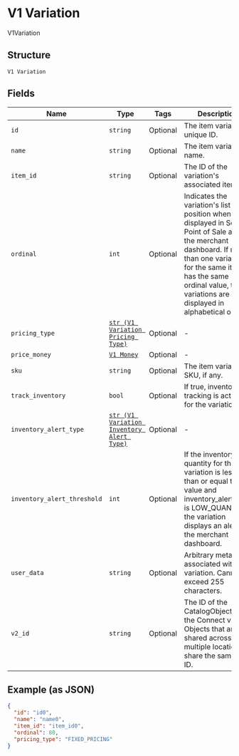 
# V1 Variation

V1Variation

## Structure

`V1 Variation`

## Fields

| Name | Type | Tags | Description |
|  --- | --- | --- | --- |
| `id` | `string` | Optional | The item variation's unique ID. |
| `name` | `string` | Optional | The item variation's name. |
| `item_id` | `string` | Optional | The ID of the variation's associated item. |
| `ordinal` | `int` | Optional | Indicates the variation's list position when displayed in Square Point of Sale and the merchant dashboard. If more than one variation for the same item has the same ordinal value, those variations are displayed in alphabetical order |
| `pricing_type` | [`str (V1 Variation Pricing Type)`](/doc/models/v1-variation-pricing-type.md) | Optional | - |
| `price_money` | [`V1 Money`](/doc/models/v1-money.md) | Optional | - |
| `sku` | `string` | Optional | The item variation's SKU, if any. |
| `track_inventory` | `bool` | Optional | If true, inventory tracking is active for the variation. |
| `inventory_alert_type` | [`str (V1 Variation Inventory Alert Type)`](/doc/models/v1-variation-inventory-alert-type.md) | Optional | - |
| `inventory_alert_threshold` | `int` | Optional | If the inventory quantity for the variation is less than or equal to this value and inventory_alert_type is LOW_QUANTITY, the variation displays an alert in the merchant dashboard. |
| `user_data` | `string` | Optional | Arbitrary metadata associated with the variation. Cannot exceed 255 characters. |
| `v2_id` | `string` | Optional | The ID of the CatalogObject in the Connect v2 API. Objects that are shared across multiple locations share the same v2 ID. |

## Example (as JSON)

```json
{
  "id": "id0",
  "name": "name0",
  "item_id": "item_id0",
  "ordinal": 80,
  "pricing_type": "FIXED_PRICING"
}
```

